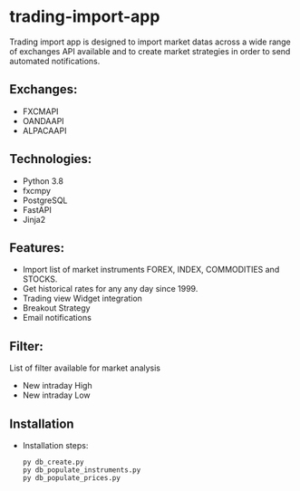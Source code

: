 # trading-import-app

Trading import app is designed to import market datas across a wide range of exchanges API available and to create market strategies in order to send automated notifications.

Exchanges:
---------
- FXCMAPI
- OANDAAPI
- ALPACAAPI

Technologies:
---------
- Python 3.8
- fxcmpy
- PostgreSQL
- FastAPI
- Jinja2


Features:
---------
- Import list of market instruments FOREX, INDEX, COMMODITIES and STOCKS.
- Get historical rates for any any day since 1999.
- Trading view Widget integration
- Breakout Strategy
- Email notifications

Filter:
-------
List of filter available for market analysis
- New intraday High
- New intraday Low

Installation
--------------

- Installation steps:

      py db_create.py
      py db_populate_instruments.py
      py db_populate_prices.py 
      
